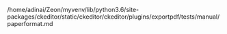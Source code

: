 /home/adinai/Zeon/myvenv/lib/python3.6/site-packages/ckeditor/static/ckeditor/ckeditor/plugins/exportpdf/tests/manual/paperformat.md